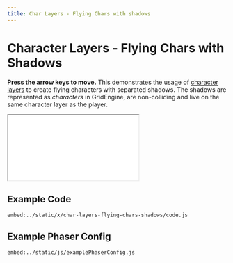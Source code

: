 ```yaml
---
title: Char Layers - Flying Chars with shadows
---
```


# Character Layers - Flying Chars with Shadows

**Press the arrow keys to move.** This demonstrates the usage of [character layers](../features/character-layers) to create flying characters with separated shadows. The shadows are represented as _characters_ in GridEngine, are non-colliding and live on the same character layer as the player.

<iframe src="/x/char-layers-flying-chars-shadows"></iframe>

## Example Code

`embed:../static/x/char-layers-flying-chars-shadows/code.js`

## Example Phaser Config

`embed:../static/js/examplePhaserConfig.js`
